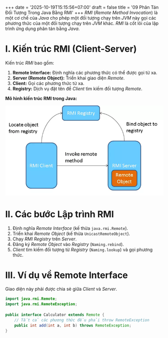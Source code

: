 +++
date = '2025-10-19T15:15:56+07:00'
draft = false
title = '09 Phân Tán Đối Tượng Trong Java Bằng RMI'
+++
$RMI$ ($Remote$ $Method$ $Invocation$) là một cơ chế của $Java$ cho phép một đối tượng chạy trên $JVM$ này gọi các phương thức của một đối tượng chạy trên $JVM$ khác. $RMI$ là cốt lõi của lập trình ứng dụng phân tán bằng $Java$.

# I. Kiến trúc RMI (Client-Server)
Kiến trúc $RMI$ bao gồm:
1.  **Remote Interface:** Định nghĩa các phương thức có thể được gọi từ xa.
2.  **Server (Remote Object):** Triển khai giao diện $Remote$.
3.  **Client:** Gọi các phương thức từ xa.
4.  **Registry:** Dịch vụ đặt tên để $Client$ tìm kiếm đối tượng $Remote$.

**Mô hình kiến trúc RMI trong Java:**

![Mô hình kiến trúc RMI trong Java](bai9.png)

# II. Các bước Lập trình RMI
1.  Định nghĩa $Remote$ $Interface$ (kế thừa `java.rmi.Remote`).
2.  Triển khai $Remote$ $Object$ (kế thừa `UnicastRemoteObject`).
3.  Chạy $RMI$ $Registry$ trên $Server$.
4.  Đăng ký $Remote$ $Object$ vào $Registry$ (`Naming.rebind`).
5.  $Client$ tìm kiếm đối tượng từ $Registry$ (`Naming.lookup`) và gọi phương thức.

# III. Ví dụ về Remote Interface
Giao diện này phải được chia sẻ giữa $Client$ và $Server$.

```java
import java.rmi.Remote;
import java.rmi.RemoteException;

public interface Calculator extends Remote {
    // Tất cả các phương thức đều phải throw RemoteException
    public int add(int a, int b) throws RemoteException;
}